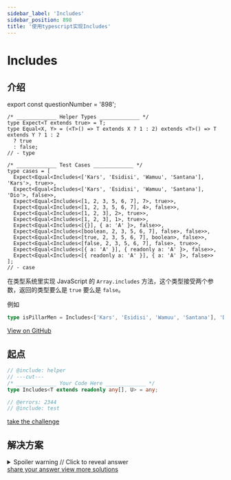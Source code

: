 ```yaml
---
sidebar_label: 'Includes'
sidebar_position: 898
title: '使用typescript实现Includes'
---
```


# Includes

## 介绍

export const questionNumber = '898';

```twoslash include helper
/* _____________ Helper Types _____________ */
type Expect<T extends true> = T;
type Equal<X, Y> = (<T>() => T extends X ? 1 : 2) extends <T>() => T extends Y ? 1 : 2
  ? true
  : false;
// - type
```

```twoslash include test
/* _____________ Test Cases _____________ */
type cases = [
  Expect<Equal<Includes<['Kars', 'Esidisi', 'Wamuu', 'Santana'], 'Kars'>, true>>,
  Expect<Equal<Includes<['Kars', 'Esidisi', 'Wamuu', 'Santana'], 'Dio'>, false>>,
  Expect<Equal<Includes<[1, 2, 3, 5, 6, 7], 7>, true>>,
  Expect<Equal<Includes<[1, 2, 3, 5, 6, 7], 4>, false>>,
  Expect<Equal<Includes<[1, 2, 3], 2>, true>>,
  Expect<Equal<Includes<[1, 2, 3], 1>, true>>,
  Expect<Equal<Includes<[{}], { a: 'A' }>, false>>,
  Expect<Equal<Includes<[boolean, 2, 3, 5, 6, 7], false>, false>>,
  Expect<Equal<Includes<[true, 2, 3, 5, 6, 7], boolean>, false>>,
  Expect<Equal<Includes<[false, 2, 3, 5, 6, 7], false>, true>>,
  Expect<Equal<Includes<[{ a: 'A' }], { readonly a: 'A' }>, false>>,
  Expect<Equal<Includes<[{ readonly a: 'A' }], { a: 'A' }>, false>>
];
// - case
```

在类型系统里实现 JavaScript 的 `Array.includes` 方法，这个类型接受两个参数，返回的类型要么是 `true` 要么是 `false`。

例如

```ts
type isPillarMen = Includes<['Kars', 'Esidisi', 'Wamuu', 'Santana'], 'Dio'>; // expected to be `false`
```

<span className="badge-links">
  <a className="view" target="\_blank" href={`https://tsch.js.org/${questionNumber}`}>
    View on GitHub
  </a>
</span>

## 起点

```ts twoslash
// @include: helper
// ---cut---
/* _____________ Your Code Here _____________ */
type Includes<T extends readonly any[], U> = any;

// @errors: 2344
// @include: test
```

<span className="badge-links">
  <a
    className="challenge"
    target="\_blank"
    href={`https://tsch.js.org/${questionNumber}/play`}
  >
    take the challenge
  </a>
</span>

## 解决方案

<details>

<summary>Spoiler warning // Click to reveal answer</summary>

```ts twoslash
// @include: helper

// @include: test

/* _____________ Answer Here _____________ */
/// ---cut---

// @errors: 2344
type Includes<T extends any[], U> = {
  [P in T[number]]: true
}[U] extends true ? true : false


// 存在问题
/**
 * 1.只满足propertyKey类型判断
 * 2.对象类型判断失效 [{}][]
 * 3.联合类型判断失效 Includes<[boolean], false> Includes<[null|undefined], null>
 */

```




```ts twoslash

// 方案2

type IsEqual<T,U> = 
  (<G>() => G extends T ? 1 : 2) extends 
  (<G>() => G extends U ? 1 : 2) 
  ? true 
  : false;

type Includes<T extends any[], U> = 
  IsEqual<T[0], U> extends true
    ? true
    : T extends [T[0], ...infer rest]
      ? Includes<rest, U>
      : false;

// 存在的问题 Includes<[], undefined>返回true
```


```ts twoslash
// 方案3

type Includes<T,U> = T extends [infer F, ...infer Rest]
  ? F extends U ? true : Includes<Rest, U>
  : false;

```

</details>

<span className="badge-links">
  <a
    className="share"
    target="\_blank"
    href={`https://tsch.js.org/${questionNumber}/answer`}
  >
    share your answer
  </a>
  <a
    className="solution"
    target="\_blank"
    href={`https://tsch.js.org/${questionNumber}/solutions`}
  >
    view more solutions
  </a>
</span>
